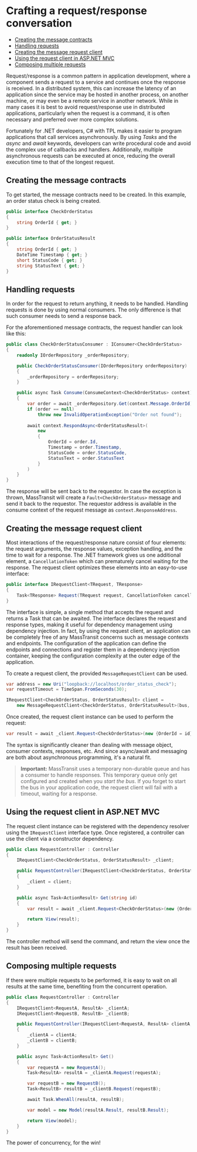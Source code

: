 # Crafting a request/response conversation
<!-- TOC -->

- [Creating the message contracts](#creating-the-message-contracts)
- [Handling requests](#handling-requests)
- [Creating the message request client](#creating-the-message-request-client)
- [Using the request client in ASP.NET MVC](#using-the-request-client-in-aspnet-mvc)
- [Composing multiple requests](#composing-multiple-requests)

<!-- /TOC -->
Request/response is a common pattern in application development, where a component sends a request to a service and
continues once the response is received. In a distributed system, this can increase the latency of an application
since the service may be hosted in another process, on another machine, or may even be a remote service in another
network. While in many cases it is best to avoid request/response use in distributed applications, particularly when
the request is a command, it is often necessary and preferred over more complex solutions.

Fortunately for .NET developers, C# with TPL makes it easier to program applications
that call services asynchronously. By using *Tasks* and the *async* and *await* keywords, developers can write
procedural code and avoid the complex use of callbacks and handlers. Additionally, multiple asynchronous requests can
be executed at once, reducing the overall execution time to that of the longest request.

## Creating the message contracts

To get started, the message contracts need to be created. In this example, an order status check is being created.

```csharp
public interface CheckOrderStatus
{
    string OrderId { get; }
}

public interface OrderStatusResult
{
    string OrderId { get; }
    DateTime Timestamp { get; }
    short StatusCode { get; }
    string StatusText { get; }
}
```

## Handling requests

In order for the request to return anything, it needs to be handled. Handling requests
is done by using normal consumers. The only difference is that such consumer needs to send a response back.

For the aforementioned message contracts, the request handler can look like this:

```csharp
public class CheckOrderStatusConsumer : IConsumer<CheckOrderStatus>
{
    readonly IOrderRepository _orderRepository;

    public CheckOrderStatusConsumer(IOrderRepository orderRepository)
    {
        _orderRepository = orderRepository;
    }

    public async Task Consume(ConsumeContext<CheckOrderStatus> context)
    {
        var order = await _orderRepository.Get(context.Message.OrderId);
        if (order == null)
            throw new InvalidOperationException("Order not found");
        
        await context.RespondAsync<OrderStatusResult>(
            new 
            {
                OrderId = order.Id,
                Timestamp = order.Timestamp,
                StatusCode = order.StatusCode,
                StatusText = order.StatusText
            }
        )
    }
}
```

The response will be sent back to the requestor. In case the exception is thrown, 
MassTransit will create a `Fault<CheckOrderStatus>` message and send it back to the
requestor. The requestor address is available in the consume context of the 
request message as `context.ResponseAddress`.

## Creating the message request client

Most interactions of the request/response nature consist of four elements: the request arguments, the response values,
exception handling, and the time to wait for a response. The .NET framework gives us one additional element, a
`CancellationToken` which can prematurely cancel waiting for the response. The request client optimizes these elements
into an easy-to-use interface:

```csharp
public interface IRequestClient<TRequest, TResponse>
{
    Task<TResponse> Request(TRequest request, CancellationToken cancellationToken);
}
```

The interface is simple, a single method that accepts the request and returns a Task that can be awaited. The interface
declares the request and response types, making it useful for dependency management using dependency injection. In fact,
by using the request client, an application can be completely free of any MassTransit concerns such as message contexts
and endpoints. The configuration of the application can define the endpoints and connections and register them in
a dependency injection container, keeping the configuration complexity at the outer edge of the application.

To create a request client, the provided `MessageRequestClient` can be used.

```csharp
var address = new Uri("loopback://localhost/order_status_check");
var requestTimeout = TimeSpan.FromSeconds(30);

IRequestClient<CheckOrderStatus, OrderStatusResult> client =
    new MessageRequestClient<CheckOrderStatus, OrderStatusResult>(bus, address, requestTimeout);
```

Once created, the request client instance can be used to perform the request:

```csharp
var result = await _client.Request<CheckOrderStatus>(new {OrderId = id});
```

The syntax is significantly cleaner than dealing with message object, consumer contexts, responses,
etc. And since async/await and messaging are both about asynchronous programming, it's a natural fit.

> **Important:** MassTransit uses a temporary non-durable queue and has a consumer to handle responses. This temporary queue only get configured and created when you _start the bus_. If you forget to start the bus in your application code, the request client will fail with a timeout, waiting for a response.

## Using the request client in ASP.NET MVC

The request client instance can be registered with the dependency resolver using the `IRequestClient`
interface type. Once registered, a controller can use the client via a constructor dependency.

```csharp
public class RequestController : Controller
{
    IRequestClient<CheckOrderStatus, OrderStatusResult> _client;

    public RequestController(IRequestClient<CheckOrderStatus, OrderStatusResult> client)
    {
        _client = client;
    }

    public async Task<ActionResult> Get(string id)
    {
        var result = await _client.Request<CheckOrderStatus>(new {OrderId = id});

        return View(result);
    }
}
```

The controller method will send the command, and return the view once the result has been received.

## Composing multiple requests

If there were multiple requests to be performed, it is easy to wait on all results at the same time,
benefiting from the concurrent operation.

```csharp
public class RequestController : Controller
{
    IRequestClient<RequestA, ResultA> _clientA;
    IRequestClient<RequestB, ResultB> _clientB;

    public RequestController(IRequestClient<RequestA, ResultA> clientA, IRequestClient<RequestB, ResultB> clientB)
    {
        _clientA = clientA;
        _clientB = clientB;
    }

    public async Task<ActionResult> Get()
    {
        var requestA = new RequestA();
        Task<ResultA> resultA = _clientA.Request(requestA);

        var requestB = new RequestB();
        Task<ResultB> resultB = _clientB.Request(requestB);

        await Task.WhenAll(resultA, resultB);

        var model = new Model(resultA.Result, resultB.Result);

        return View(model);
    }
}
```

The power of concurrency, for the win!
